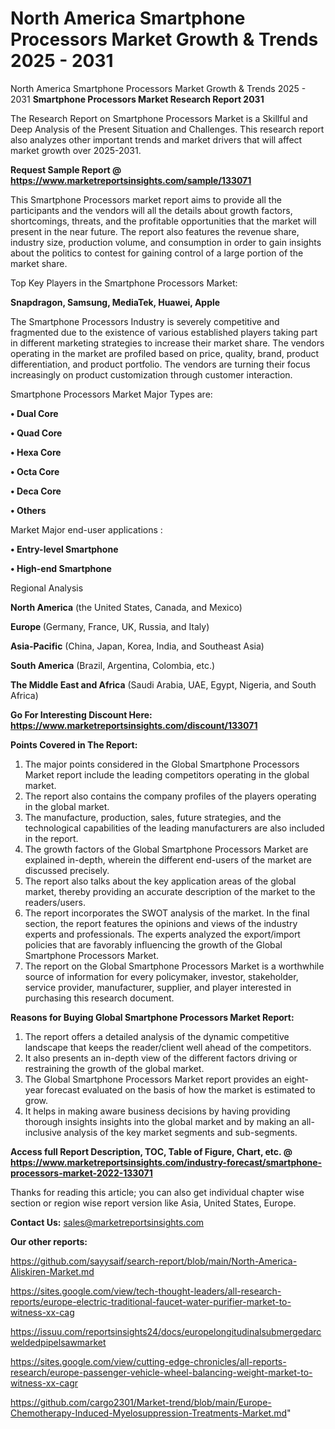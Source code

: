# North America Smartphone Processors Market Growth & Trends 2025 - 2031
North America Smartphone Processors Market Growth & Trends 2025 - 2031
<strong>Smartphone Processors Market Research Report 2031</strong>

The Research Report on Smartphone Processors Market is a Skillful and Deep Analysis of the Present Situation and Challenges. This research report also analyzes other important trends and market drivers that will affect market growth over 2025-2031.

<strong>Request Sample Report @ <a href=https://www.marketreportsinsights.com/sample/133071>https://www.marketreportsinsights.com/sample/133071</a></strong>

This Smartphone Processors market report aims to provide all the participants and the vendors will all the details about growth factors, shortcomings, threats, and the profitable opportunities that the market will present in the near future. The report also features the revenue share, industry size, production volume, and consumption in order to gain insights about the politics to contest for gaining control of a large portion of the market share.

Top Key Players in the Smartphone Processors Market:

<strong>Snapdragon, Samsung, MediaTek, Huawei, Apple</strong>

The Smartphone Processors Industry is severely competitive and fragmented due to the existence of various established players taking part in different marketing strategies to increase their market share. The vendors operating in the market are profiled based on price, quality, brand, product differentiation, and product portfolio. The vendors are turning their focus increasingly on product customization through customer interaction.

Smartphone Processors Market Major Types are:

<strong>• Dual Core

• Quad Core

• Hexa Core

• Octa Core

• Deca Core

• Others</strong>

Market Major end-user applications :

<strong>• Entry-level Smartphone

• High-end Smartphone</strong>

Regional Analysis

</u><strong><b>North America</b></strong> (the United States, Canada, and Mexico)

<strong><b>Europe </b></strong>(Germany, France, UK, Russia, and Italy)

<strong><b>Asia-Pacific</b></strong> (China, Japan, Korea, India, and Southeast Asia)

<strong><b>South America</b></strong> (Brazil, Argentina, Colombia, etc.)

<strong><b>The Middle East and Africa</b></strong> (Saudi Arabia, UAE, Egypt, Nigeria, and South Africa)

<strong>Go For Interesting Discount Here: <a href=https://www.marketreportsinsights.com/discount/133071>https://www.marketreportsinsights.com/discount/133071</a></strong>

<strong>Points Covered in The Report:</strong>
<ol>
  <li>The major points considered in the Global Smartphone Processors Market report include the leading competitors operating in the global market.</li>
  <li>The report also contains the company profiles of the players operating in the global market.</li>
  <li>The manufacture, production, sales, future strategies, and the technological capabilities of the leading manufacturers are also included in the report.</li>
  <li>The growth factors of the Global Smartphone Processors Market are explained in-depth, wherein the different end-users of the market are discussed precisely.</li>
  <li>The report also talks about the key application areas of the global market, thereby providing an accurate description of the market to the readers/users.</li>
  <li>The report incorporates the SWOT analysis of the market. In the final section, the report features the opinions and views of the industry experts and professionals. The experts analyzed the export/import policies that are favorably influencing the growth of the Global Smartphone Processors Market.</li>
  <li>The report on the Global Smartphone Processors Market is a worthwhile source of information for every policymaker, investor, stakeholder, service provider, manufacturer, supplier, and player interested in purchasing this research document.</li>
</ol>
<strong>Reasons for Buying Global Smartphone Processors Market Report:</strong>

<ol>
  <li>The report offers a detailed analysis of the dynamic competitive landscape that keeps the reader/client well ahead of the competitors.</li>
  <li>It also presents an in-depth view of the different factors driving or restraining the growth of the global market.</li>
  <li>The Global Smartphone Processors Market report provides an eight-year forecast evaluated on the basis of how the market is estimated to grow.</li>
  <li>It helps in making aware business decisions by having providing thorough insights insights into the global market and by making an all-inclusive analysis of the key market segments and sub-segments.</li>
</ol>
<strong>Access full Report Description, TOC, Table of Figure, Chart, etc. @ <a href=https://www.marketreportsinsights.com/industry-forecast/smartphone-processors-market-2022-133071>https://www.marketreportsinsights.com/industry-forecast/smartphone-processors-market-2022-133071</a></strong>


Thanks for reading this article; you can also get individual chapter wise section or region wise report version like Asia, United States, Europe.

<strong>Contact Us:</strong>
sales@marketreportsinsights.com

<strong>Our other reports:</strong>

<a href=https://github.com/sayysaif/search-report/blob/main/North-America-Aliskiren-Market.md>https://github.com/sayysaif/search-report/blob/main/North-America-Aliskiren-Market.md</a>

<a href=https://sites.google.com/view/tech-thought-leaders/all-research-reports/europe-electric-traditional-faucet-water-purifier-market-to-witness-xx-cag>https://sites.google.com/view/tech-thought-leaders/all-research-reports/europe-electric-traditional-faucet-water-purifier-market-to-witness-xx-cag</a>

<a href=https://issuu.com/reportsinsights24/docs/europelongitudinalsubmergedarcweldedpipelsawmarket>https://issuu.com/reportsinsights24/docs/europelongitudinalsubmergedarcweldedpipelsawmarket</a>

<a href=https://sites.google.com/view/cutting-edge-chronicles/all-reports-research/europe-passenger-vehicle-wheel-balancing-weight-market-to-witness-xx-cagr>https://sites.google.com/view/cutting-edge-chronicles/all-reports-research/europe-passenger-vehicle-wheel-balancing-weight-market-to-witness-xx-cagr</a>

<a href=https://github.com/cargo2301/Market-trend/blob/main/Europe-Chemotherapy-Induced-Myelosuppression-Treatments-Market.md>https://github.com/cargo2301/Market-trend/blob/main/Europe-Chemotherapy-Induced-Myelosuppression-Treatments-Market.md</a>"
